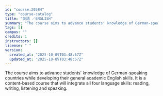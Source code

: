 ```yaml
---
id: "course:20584"
type: "course-catalog"
title: "英語 ／ENGLISH"
summary: "The course aims to advance students' knowledge of German-speaking countries while developing their general academic Engl…"
tags: []
campus: ""
credits: 1
instructors: []
license: " "
version:
  created_at: "2025-10-09T03:48:57Z"
  updated_at: "2025-10-09T03:48:57Z"
---
```


The course aims to advance students' knowledge of German-speaking countries while developing their general academic English skills. It is a content-based course that will integrate all four language skills: reading, writing, listening and speaking.

